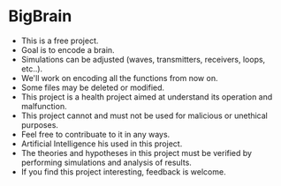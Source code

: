 # BigBrain  
-  This is a free project.
- Goal is to encode a brain.
- Simulations can be adjusted (waves, transmitters, receivers, loops, etc..).
- We'll work on encoding all the functions from now on.
- Some files may be deleted or modified.
- This project is a health project aimed at understand its operation and malfunction.
- This project cannot and must not be used for malicious or unethical purposes.
- Feel free to contribuate to it in any ways.
- Artificial Intelligence his used in this project.
- The theories and hypotheses in this project must be verified by performing simulations and analysis of results.
- If you find this project interesting, feedback is welcome.
